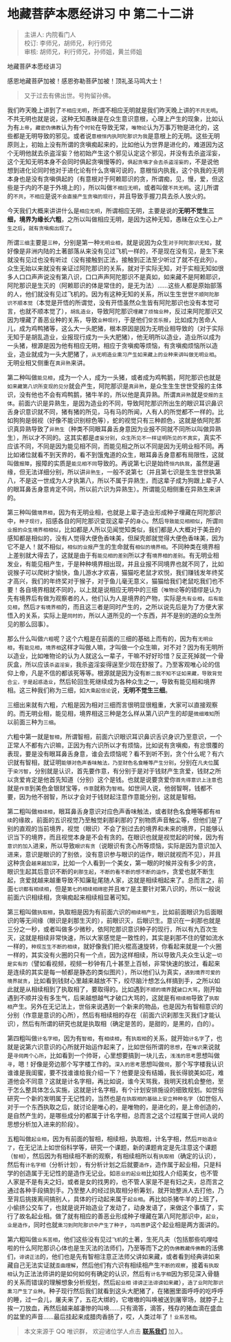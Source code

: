 # 地藏菩萨本愿经讲习 中 第二十二讲

> 主讲人: 内院看门人 <br />
> 校订: 李师兄，胡师兄，利行师兄 <br />
> 审核: 胡师兄，利行师兄，孙师姐，黄兰师姐 <br />

地藏菩萨本愿经讲习

感恩地藏菩萨加被！感恩弥勒菩萨加被！顶礼圣马鸣大士！

> 又于过去有佛出世。号拘留孙佛。

我们昨天晚上讲到了`不相应无明`，所谓不相应无明就是我们昨天晚上讲的`不共无明`。不共无明也就是说，这种无知愚昧是在众生意识意根，心理上产生的现象，比如认为有`上帝`，`藏密伪佛教`认为有个`时轮`在导致无常，`唯物论`认为万事万物是进化的，这些都是无明导致的邪见。或者说`意根恒内执阿陀那识为我`是意根上的无明。这些无明原则上，初始上没有所谓的贪嗔痴起来的，比如他认为世界是进化的，难道因为这个无明他就去杀盗淫妄？他初始产生这个邪见认定这个邪见，并没有去杀盗淫妄，这个无知无明本身不会同时俱起贪嗔慢等的，`俱起贪嗔才会去杀盗淫妄的`，不是说他想到进化论同时他对于进化论有什么贪嗔可说的，意根恒内执我，这个执我的无明本身也是没有贪嗔俱起的（有意根对于阿赖耶识的贪，所谓痴，见，慢，爱，但这些是于内的不是于外境上的），所以叫做`不相应无明`，或者叫做`不共无明`。这儿所谓的`不共`，`不相应`是说`不会直接产生贪嗔的现行`，并且导致手握刀具去杀人放火的。

今天我们大概来讲讲什么是`相应无明`，所谓相应无明，主要是说的**无明不觉生三细，境界为缘长六粗**，之所以叫做相应无明，是因为这种无知，愚昧在众生心上`产生之后`，`就有贪嗔痴出现了`。

所谓`三细`主要是`三种`，分别是第一种`无明业相`，就是说因为众生`对于阿陀那识无知`，就好像是非洲内陆的土著部落从来没有见过飞机一样的，不是现在没有见，是生下来就没有见过也没有听过（没有接触到正法，接触到正法至少听过了就不在此列）。众生无始以来就没有亲证过阿陀那识的关系，就对于实际无知，对于实相无知如很多人口口声声说没有第八识，口口声声阿陀那识不是真如，如来藏不是阿赖耶识，阿陀那识是生灭的（阿赖耶识的体是常住的，是无为法）……这些人都是原始部落的人，他们就没有见过飞机的。因为有这种无知的关系，所以生生世世`不顺阿陀那识不顺本觉`（本觉是开悟的所谓觉，没有开悟虽然众生皆有阿陀那识也没有本觉可言，也就不顺本觉了），`胡乱造业`，导致阿陀那识`埋藏了烦恼业种`，反过来阿陀那识又因为埋藏了善恶业种的关系，导致`业种现行`，于是他们`受苦乐报`，比如成为苦命人儿，成为鸡鸭猪等，这么大一头肥猪，根本原因是因为无明业相导致的（对于实际无知于是胡乱造业，业报现行成为一头大肥猪），他无明所以造业，造业所以成为一头猪，根源是因为他有相应无明，相应于贪嗔痴等烦恼，有贪嗔痴烦恼所以造业，造业就成为一头大肥猪了，`从无明造业熏习产生如来藏上的业种来讲叫做无明业相`。无明业相又侧重在`真异熟`来讲。

第二种叫做`能见相`，成为一个人，成为一头猪，或者成为鸡鸭鹅，阿陀那识也就是`如来藏第八识所变现的见分`就会产生，阿陀那识是`真异熟`，是众生生生世世受报的主体识，没有他也不会有鸡鸭鹅，猪牛羊的，所以他是真异熟。所谓`真异熟`就是`受报的主体`。前面六识是异熟生，是因为造业的不同，导致阿陀那识所出生的眼识耳识鼻识舌身识意识就不同，猪有猪的所见，马有马的所闻，人有人的所觉都不一样的。比如狗狗是弱视（好像不能识别棕色等），蛇的视觉只有三种颜色，这就是依阿陀那识真异熟导致了`异熟生`（种类不同眼耳鼻舌身意因为业报不同就不同所以叫做异熟生），所以才不同的。这其实都是`虚妄分别`，`众生所见不一样证明所见的不真实`，真实不应该不同，不同是因为能见相不同，而能见相之所以不同是因为无明业相不同。再比如诸位就看不到天界的，看不到饿鬼道的众生，眼耳鼻舌身意都有局限性，这就叫做`报障`，报障的实质是`能见相不同`导致的。再说第七识是始终`恒内执我`，虽然是遍缘，但无法详细分别，所以讲`异熟生`，一般不说第七（并且第七识是生生世世执第八，不是这一世成为人才执第八，所以不属于异熟生，而这辈子成为狗跟上辈子人的眼耳鼻舌身意肯定不同，所以前六识为异熟生）。所谓能见相侧重在异熟生来讲的。

第三种叫做`境界相`，因为有无明业相，也就是上辈子造业形成种子埋藏在阿陀那识中，`种子现行`，招感各自的阿陀那识变现这辈子的`身心`。然后`导致能见相相似`，所谓`同业报的众生境界相相似`，比如都是人所以见闻觉知类似，我们都是人大概对于美丑的感知都是相似的，没有人觉得大便色香味美，但屎壳郎就觉得大便色香味美，因为它不是人！就不相似，`相似的业报`产生的生命就有`相似的境界相`。不同种类在境界相上差别就大得去了，这就是由于有`能见相的差别`所以才有`境界相的差别`。有无明业相发业，有能见相产生，于是种种境界相出现，并且业报不同境界也就不同了，比如说猴子可以爬树才愉快，鱼儿游水才欢喜，猫猫吃老鼠才欢悦，我们赚钱发年终奖才高兴，我们的年终奖对于猴子，对于鱼儿毫无意义，猫猫给我们老鼠吃我们也不要！各自境界相就不同的，以上就是说相应无明中的三细（`唯物论`等的错缪是认为先有境界后有做为观察者的人，他们认为人是境界的产物，实际是`先有业相`，`后有能见相`，然后`才有境界相`的，而且这三者是同时产生的，之所以说先后是为了方便大家悟入的关系，实际上是`同时的`，所以人道所见的一个东西，并不是别的道的众生所见的那么回事）。

那么什么叫做`六粗`呢？这个六粗是在前面的三细的基础上而有的，因为有`无明业相`，有`能见相`，`境界相`这样才叫做人嘛，才叫做一个众生嘛，对不对？因为有无明所以造业，比如唯物论的认为人就这么一辈子，干嘛不好好珍惜？反正死掉就一个骨灰盒，所以应该`杀盗淫妄`，我杀盗淫妄得逞至少现在舒服了。乃至客观唯心论的信仰上帝，凡是不信的都该死等等。根源就是因为没有`断二我不知不证如来藏，导致背觉合尘，于是起惑造业`，然后轮回生死继续成为各种众生之一，导致有能见相和境界相。这三种我们称为三细，如`大乘起信论`说，**无明不觉生三细**。

三细出来就有六粗，六粗是因为相对三细而言很明显很粗重，大家可以直接观察的。而无明业相，能见相，境界相这三种是怎么样从第八识产生的却是`微细难知`所以前面三种为`三细`。

六粗中第一就是`智相`，所谓智相，前面六识眼识耳识鼻识舌识身识乃至意识，一个正常人不都有六识嘛，正因为有六识所以才有烦恼，比如说有贪嗔痴，有忿恨覆的表现，要是没有眼耳鼻舌身意，谁会去烦恼呢？看不到听不到，贪个什么呢？有六识就有智相，就证明`能够对色声香味触法，乃至财色名食睡等产生分别`，分别在`凡夫位`属于`染污智`，分别就是认识，首先要作意，有分别于是对于钱财产生贪爱，钱财之所以贪爱肯定是他首先知道（分别）这个是钱。也就是说要贪爱你`首先得意识上注意`也就是`作意`到美色金银财宝等，`作意`就称为`智相`。如世间人说，他弱智啊，钱都不要，因为他不弱智，所以才会对于钱财起注意作意能分别，这就是智相。

第二粗叫做`相续相`，眼耳鼻舌身意识对应色声香味触法，或者财色名食睡等都有`相续`的缘故，前面的五识视觉乃至触觉刹那刹那的了别物质声音触尘等，但他们是了别的直观的当前境界，视觉（眼识）不会了别过去的境界和未来的境界，只能够认识当下的境界，而且视觉本身是不会有贪的。在眼识也就是视觉起的时候，因为有`意识的加入`进来，所以导致`眼识有贪`（说眼识有贪心所等烦恼，实际是因为意识加入进来，意识是眼识的了别依，没有意识参与眼识的运作，眼识就视而不见），并且这种贪会`越来越加深`，比如一个人看到一个美女，第一眼的时候并没有多少的贪，眼识生起其后意识不断的`刹那生起`，`不断的看不断的想不断的运作`，贪爱也就不断生起，贪爱就越来越重导致不知廉耻尾随人家，这就是相续相起来了。总而言之，前面`七识都有相续相`，但是`第七的相续相绵密`并且`难了`是主要针对第八识的，所以一般说前面六识相续相，贪嗔痴起来相续相显著可知。

第三粗叫做`执取相`，执取相是因为有前面六识的`相续相产生`，比如前面眼识为后面眼识的等无间缘（眼识是刹那生灭的），前眼识灭，后眼识生。意识在一刹那也就是三分之一秒，或者叫做多少微秒，依阿陀那识意识种子的现行，所以有九百次生灭，这就是相续非常快速，所以大家感觉是一致性的，其实是刹那不住的譬如流水一样的，`种现互生不断的相续`，就好像我们把火棍高速旋转，你看起来就是一个火圈一样的，其实没有火圈的只有一个点，因为这样相续，所以导致凡夫众生认定`一切是实有的`（譬如看视频，视频一秒钟有几十甚至上百帧，非常快速的放过，看起来是连续的其实是每一帧都是静态的类似图片），所以他们认为真实，`遇到境界可爱的境界就贪`，比如看到钱财心里越来越放不下，绞尽脑汁想怎么样搞到手，之所以如此就是从相续相到了执取相了，要取得的。比如遇到`不顺的境界`就`破口大骂`，刚开始遇到不顺并没有多生气，后来越想越气才破口大骂的，这就是有`相续相`导致了`执取相`产生。另外在无记法上，世俗来说遇到一个新来的物品，也是因为有智相意识的分别（作意是意识的心所），然后有相续相的存在（前面六识刹那生灭我们才能认识），然后有所谓的研究也就是执取相（确定是苦的，是甜的，是黑的，白的）。

第四粗叫做`计名字相`，因为有`智相`，有`相续相`，有`执取相`的关系，就开始`计名字`了，也就是说第六识意识的心所就开始运作起来了，比如世俗所谓的`思想`，在`唯识`来说就是`寻伺两个心所`，比如看到一个帅哥，心里想要搞到一块儿去，`浅浅的思考`思想叫做`寻`，嗯！好像是旁边那个写字楼工作的。`深入的思考`思想叫做`伺`，那个写字楼我认识谁谁是我闺蜜，要不找谁谁给我介绍一下？他要是没有结婚，我长得貌美如花，难道他会不同意？这就是计名字相，再比如说，谁今天骂我，我明天找机会整他，至于怎么整具体怎么实施，这就是计名字相，有个计划安排施设的细致规划。如世俗研究一个新的发明属于无记性的，当然也是`在执取相的基础上安立种种名字`（如世俗人对于一个东西执取之后，就讨论是唯心的，是唯物的，是进化的，是上帝创造的，是自然产生的，是哪些成分的都属于计名字相，总而言之这个过程属于世间人说的思想分析加入进来的阶段）。

五粗叫做`起业相`，因为有前面的智相，相续相，执取相，计名字相，然后`开始造业了`，在无记法上如世俗科学等，研究一个课题，新的课题肯定是先注意这个课题（`智相`），然后因为有相续相不断的观察，有相续相所以有`执取相`（确定的认识），然后有`计名字相`（分析计划），有分析计划之后就要`造作`，造作属于起业相，只是科学的创造属于无记性的是造作无记业。如`恶业的起业相`比如找人介绍美女，也不管人家是不是有夫之妇，或者是女的找男的，也不管人家是不是有妇之夫，总而言之通过各种手段搞到手。乃至整人的经过执取相分析筹划，就开始整派人去打他，乃至背后挑拨离间搞别人，具体的行动起来属于`起业相`。再比如杀猪牛羊的上班了，小偷挤公交车了，也就是说开始造业了发动了，动身发语了，来做这个事情了，实行了故名起业相。做了就有相应的善恶业形成种子埋藏在第八阿陀那识中，`起业`，`业是造作`，同时也就`熏习到阿陀那识中产生了种子`，`马鸣菩萨`这个起业相是两方面讲的。

第六粗叫做`业系苦相`，他们这些没有见过`飞机`的土著，生死凡夫（包括那些叽哩哇啦的什么阿陀那识心体也是生灭法的法师们，乃至等而下之的`伪佛教藏传佛教`的活佛们，`诽谤正法`的，他们也是先有智相注意正法师父讲如来藏，或者看到经典讲如来藏自己无法实证就`歪曲理解`，然后他们有六识有相续相产生`不断的观察`，接着`有执取相`认为正法法师讲的是如何如何有确定的认识，然后有`计名字相`因为邪见深入骨髓的关系而错误的理解想象分析规划，然后`起业相` `诽谤正法诽谤如来藏`），`造了业阿陀那识熏习产生了业种`。种子现行然后我们就看到这头大肥猪了，在猪圈里面呼呼的吃呼呼的睡，过一会儿，屠夫来了，五花大绑的，它嗷嗷的叫唤被送到屠宰场，就脖子上挨一刀放血，再然后越来越凄惨的叫唤……只有滴答，滴答，残存的猪血滴在盛血的盆里的声音……最后挂起来成腊肉香肠了，哎，人类过年了！`业系苦相`。

> 本文来源于 QQ 唯识群， 欢迎诸位学人点击 **[联系我们](https://mp.weixin.qq.com/s/lZCfWjmLjgNR165Tx4_bCQ)** 加入。
